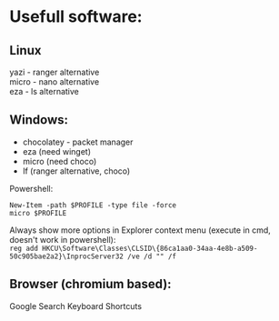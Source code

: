 # Usefull software:
## Linux
yazi - ranger alternative  
micro - nano alternative  
eza - ls alternative  

## Windows:  
- chocolatey - packet manager
- eza (need winget)
- micro (need choco)
- lf (ranger alternative, choco)

Powershell:  
```
New-Item -path $PROFILE -type file -force
micro $PROFILE
```

Always show more options in Explorer context menu (execute in cmd, doesn't work in powershell):  
`reg add HKCU\Software\Classes\CLSID\{86ca1aa0-34aa-4e8b-a509-50c905bae2a2}\InprocServer32 /ve /d "" /f`

## Browser (chromium based): 
Google Search Keyboard Shortcuts
